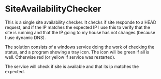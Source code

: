 # SiteAvailabilityChecker
This is a single site availability checker. It checks if site responde to a HEAD request, and if the IP matches the expected IP
I use this to verify that the site is running and that the IP going to my house has not changes (because I use dynamic DNS).

The solution consists of a windows service doing the work of checking the status, and a program showing a tray icon.
The icon will be green if all is well. Otherwise red (or yellow if service was restarted).

The service will check if site is available and that its ip matches the expected.


